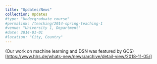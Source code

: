 ```yaml
---
title: "Updates/News"
collection: Updates
#type: "Undergraduate course"
#permalink: /teaching/2014-spring-teaching-1
#venue: "University 1, Department"
#date: 2014-01-01
#location: "City, Country"
---
```


(Our work on machine learning and DSN was featured by GCS)[https://www.hlrs.de/whats-new/news/archive/detail-view/2018-11-05/]
